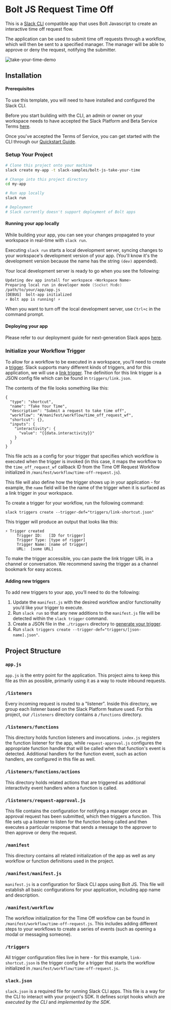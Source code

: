 # Bolt JS Request Time Off

This is a [Slack CLI](https://api.slack.com/future/overview) compatible app that uses Bolt Javascript to create an interactive time off request flow.

The application can be used to submit time off requests through a workflow, which will then be sent to a specified manager. The manager will be able to approve or deny the request, notifying the submitter.

![take-your-time-demo](https://user-images.githubusercontent.com/12901850/186937812-6d732228-6b14-41d3-83fc-531125e67957.gif)

## Installation

#### Prerequisites
To use this template, you will need to have installed and configured the Slack CLI. 

Before you start building with the CLI, an admin or owner on your workspace needs to have accepted the Slack Platform and Beta Service Terms [here](https://slack.com/admin/settings#hermes_permissions).

Once you've accepted the Terms of Service, you can get started with the CLI through our [Quickstart Guide](https://api.slack.com/future/quickstart).

### Setup Your Project

```zsh
# Clone this project onto your machine
slack create my-app -t slack-samples/bolt-js-take-your-time

# Change into this project directory
cd my-app

# Run app locally
slack run

# Deployment 
# Slack currently doesn't support deployment of Bolt apps

```
#### Running your app locally

While building your app, you can see your changes propagated to your 
workspace in real-time with `slack run`.

Executing `slack run` starts a local development server, syncing changes to 
your workspace's development version of your app. (You'll know it's the 
development version because the name has the string `(dev)` appended).

Your local development server is ready to go when you see the following:

```zsh
Updating dev app install for workspace <Workspace Name>
Preparing local run in developer mode (Socket Mode)
/path/to/your/app/app.js
[DEBUG]  bolt-app initialized
⚡️ Bolt app is running! ⚡️
```

When you want to turn off the local development server, use `Ctrl+c` in the command prompt.

#### Deploying your app
Please refer to our deployment guide for next-generation Slack apps [here](https://slack.dev/bolt-js/future/deploy-your-app).

### Initialize your Workflow Trigger
To allow for a workflow to be executed in a workspace, you'll need to create a [trigger](https://api.slack.com/future/triggers). Slack supports many different kinds of triggers, and for this application, we will use a [link trigger](https://api.slack.com/future/triggers#link). The definition for this link trigger is a JSON config file which can be found in `triggers/link.json`.

The contents of the file looks something like this:

```
{
  "type": "shortcut",
  "name": "Take Your Time",
  "description": "Submit a request to take time off",
  "workflow": "#/manifest/workflow/time_off_request_wf",
  "shortcut": {},
  "inputs": {
    "interactivity": {
      "value": "{{data.interactivity}}"
    }
  }
}
```

This file acts as a config for your trigger that specifies which workflow is executed when the trigger is invoked (in this case, it maps the workflow to the `time_off_request_wf` callback ID from the Time Off Request Workflow initialized in `/manifest/workflow/time-off-request.js`).

This file will also define how the trigger shows up in your application - for example, the `name` field will be the name of the trigger when it is surfaced as a link trigger in your workspace.

To create a trigger for your workflow, run the following command:
```
slack triggers create --trigger-def="triggers/link-shortcut.json"
```

This trigger will produce an output that looks like this:
```
⚡ Trigger created
     Trigger ID:   [ID for trigger]
     Trigger Type: [type of rigger]
     Trigger Name: [name of trigger]
     URL:  [some URL]
```
To make the trigger accessible, you can paste the link trigger URL in a channel or conversation. We recommend saving the trigger as a channel bookmark for easy access.

#### Adding new triggers

To add new triggers to your app, you’ll need to do the following:

1. Update the `manifest.js` with the desired workflow and/or functionality you’d like your trigger to execute.
2. Run `slack run` so that any new additions to the `manifest.js` file will be detected within the `slack trigger` command.
3. Create a JSON file in the `./triggers` directory to [generate your trigger](https://slack.dev/bolt-js/future/triggers).
4. Run `slack triggers create --trigger-def="triggers/[json-name].json"`.

## Project Structure

### `app.js`

`app.js` is the entry point for the application. This project aims to keep this file as thin as possible, primarily using it as a way to route inbound requests.

### `/listeners`

Every incoming request is routed to a "listener". Inside this directory, we group each listener based on the Slack Platform feature used. For this project, our `/listeners` directory contains a `/functions` directory.

### `/listeners/functions`
This directory holds function listeners and invocations. `index.js` registers the function listener for the app, while `request-approval.js` configures the appropriate function handler that will be called when that function's event is detected. Additional handlers for the function event, such as action handlers, are configured in this file as well.

### `/listeners/functions/actions`
This directory holds related actions that are triggered as additional interactivity event handlers when a function is called.

### `/listeners/request-approval.js`

This file contains the configuration for notifying a manager once an approval request has been submitted, which then triggers a function. This file sets up a listener to listen for the function being called and then executes a particular response that sends a message to the approver to then approve or deny the request.

### `/manifest`

This directory contains all related initialization of the app as well as any workflow or function definitions used in the project.

### `/manifest/manifest.js`

`manifest.js` is a configuration for Slack CLI apps using Bolt JS. This file will establish all basic configurations for your application, including app name and description. 

### `/manifest/workflow`

The workflow initialization for the Time Off workflow can be found in `/manifest/workflow/time-off-request.js`. This includes adding different steps to your workflows to create a series of events (such as opening a modal or messaging someone).

### `/triggers`

All trigger configuration files live in here - for this example, `link-shortcut.json` is the trigger config for a trigger that starts the workflow initialized in `/manifest/workflow/time-off-request.js`.

### `slack.json`

`slack.json` is a required file for running Slack CLI apps. This file is a way for the CLI to interact with your project's SDK. It defines script hooks which are *executed by the CLI* and *implemented by the SDK.*
